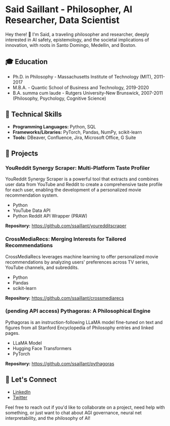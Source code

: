 # Said Saillant - Philosopher, AI Researcher, Data Scientist

Hey there! 👋 I'm Said, a traveling philosopher and researcher, deeply interested in AI safety, epistemology, and the societal implications of innovation, with roots in Santo Domingo, Medellin, and Boston.

## :mortar_board: Education

- Ph.D. in Philosophy - Massachusetts Institute of Technology (MIT), 2011-2017
- M.B.A. - Quantic School of Business and Technology, 2019-2020
- B.A. summa cum laude - Rutgers University-New Brunswick, 2007-2011 (Philosophy, Psychology, Cognitive Science)

## :rocket: Technical Skills

- **Programming Languages:** Python, SQL
- **Frameworks/Libraries:** PyTorch, Pandas, NumPy, scikit-learn 
- **Tools:** DBeaver, Confluence, Jira, Microsoft Office, G Suite

## :book: Projects

### YouReddit Synergy Scraper: Multi-Platform Taste Profiler

YouReddit Synergy Scraper is a powerful tool that extracts and combines user data from YouTube and Reddit to create a comprehensive taste profile for each user, enabling the development of a personalized movie recommendation system.

- Python
- YouTube Data API
- Python Reddit API Wrapper (PRAW)

**Repository:** https://github.com/ssaillant/youredditscraper

### CrossMediaRecs: Merging Interests for Tailored Recommendations

CrossMediaRecs leverages machine learning to offer personalized movie recommendations by analyzing users' preferences across TV series, YouTube channels, and subreddits.

- Python
- Pandas
- scikit-learn

**Repository:** https://github.com/ssaillant/crossmediarecs

### (pending API access) Pythagoras: A Philosophical Engine 

Pythagoras is an instruction-following LLaMA model fine-tuned on text and figures from all Stanford Encyclopedia of Philosophy entries and linked pages.

- LLaMA Model
- Hugging Face Transformers
- PyTorch

**Repository:** https://github.com/ssaillant/pythagoras

## :handshake: Let's Connect

- [LinkedIn](https://www.linkedin.com/in/saidsaillant/)
- [Twitter](https://twitter.com/saidsaillant/)

Feel free to reach out if you'd like to collaborate on a project, need help with something, or just want to chat about AGI governance, neural net interpretability, and the philosophy of AI!

